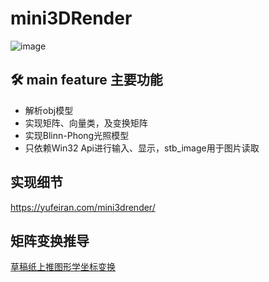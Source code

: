 # mini3DRender


![image](https://github.com/yufeiran/mini3DRender/assets/22091612/b4b6fd92-f03d-44c0-b282-2a3a6be34f50)

## :hammer_and_wrench: main feature 主要功能
* 解析obj模型
* 实现矩阵、向量类，及变换矩阵
* 实现Blinn-Phong光照模型
* 只依赖Win32 Api进行输入、显示，stb_image用于图片读取
  


## 实现细节
https://yufeiran.com/mini3drender/
## 矩阵变换推导
[草稿纸上推图形学坐标变换](https://yufeiran.com/cao-gao-zhi-shang-tui/)
